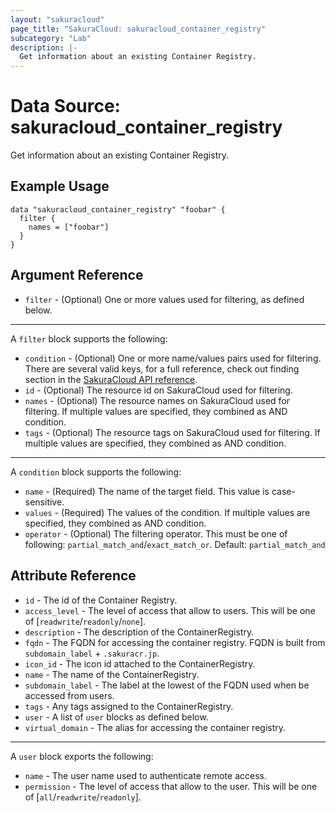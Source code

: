 ```yaml
---
layout: "sakuracloud"
page_title: "SakuraCloud: sakuracloud_container_registry"
subcategory: "Lab"
description: |-
  Get information about an existing Container Registry.
---
```


# Data Source: sakuracloud_container_registry

Get information about an existing Container Registry.

## Example Usage

```hcl
data "sakuracloud_container_registry" "foobar" {
  filter {
    names = ["foobar"]
  }
}
```
## Argument Reference

* `filter` - (Optional) One or more values used for filtering, as defined below.


---

A `filter` block supports the following:

* `condition` - (Optional) One or more name/values pairs used for filtering. There are several valid keys, for a full reference, check out finding section in the [SakuraCloud API reference](https://developer.sakura.ad.jp/cloud/api/1.1/).
* `id` - (Optional) The resource id on SakuraCloud used for filtering.
* `names` - (Optional) The resource names on SakuraCloud used for filtering. If multiple values ​​are specified, they combined as AND condition.
* `tags` - (Optional) The resource tags on SakuraCloud used for filtering. If multiple values ​​are specified, they combined as AND condition.

---

A `condition` block supports the following:

* `name` - (Required) The name of the target field. This value is case-sensitive.
* `values` - (Required) The values of the condition. If multiple values ​​are specified, they combined as AND condition.
* `operator` - (Optional) The filtering operator. This must be one of following: `partial_match_and`/`exact_match_or`. Default: `partial_match_and`


## Attribute Reference

* `id` - The id of the Container Registry.
* `access_level` - The level of access that allow to users. This will be one of [`readwrite`/`readonly`/`none`].
* `description` - The description of the ContainerRegistry.
* `fqdn` - The FQDN for accessing the container registry. FQDN is built from `subdomain_label` + `.sakuracr.jp`.
* `icon_id` - The icon id attached to the ContainerRegistry.
* `name` - The name of the ContainerRegistry.
* `subdomain_label` - The label at the lowest of the FQDN used when be accessed from users.
* `tags` - Any tags assigned to the ContainerRegistry.
* `user` - A list of `user` blocks as defined below.
* `virtual_domain` - The alias for accessing the container registry.


---

A `user` block exports the following:

* `name` - The user name used to authenticate remote access.
* `permission` - The level of access that allow to the user. This will be one of [`all`/`readwrite`/`readonly`].

